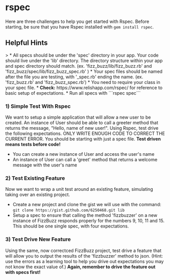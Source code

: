 <h1>rspec</h1>

Here are three challenges to help you get started with Rspec. Before starting, be sure that you have Rspec installed with ```gem install rspec```.

<h2>Helpful Hints</h2>
>
  * All specs should be under the 'spec' directory in your app. Your code should live under the 'lib' directory. The directory structure within your app and spec directory should match. (ex. 'fizz_buzz/lib/fizz_buzz.rb' and 'fizz_buzz/spec/lib/fizz_buzz_spec.rb' )
  * Your spec files should be named after the file you are testing, with '_spec.rb' ending the name. (ex. 'fizz_buzz.rb' and 'fizz_buzz_spec.rb')
  * You need to require your class in your spec file.
  * <b>Check:</b> https://www.relishapp.com/rspec/ for reference to basic setup of expectations.
  * Run all specs with ```rspec spec```

<h3>1) Simple Test With Rspec</h3>

We want to setup a simple application that will allow a new user to be created. An instance of User should be able to call a greeter method that returns the message, "Hello, name of new user!". Using Rspec, test drive the following expectations. ONLY WRITE ENOUGH CODE TO CORRECT THE CURRENT ERROR. You should be starting with just a spec file. <b>Test driven means tests before code!</b>

>
  * You can create a new instance of User and access the user's name
  * An instance of User can call a 'greet' method that returns a welcome message with the user's name

<h3>2) Test Existing Feature</h3>

Now we want to wrap a unit test around an existing feature, simulating taking over an existing project.

>
  * Create a new project and clone the gist we will use with the command: ```git clone https://gist.github.com/6250468.git lib```
  * Setup a spec to ensure that calling the method 'fizzbuzzer' on a new instance of FizzBuzz responds properly for the numbers 9, 10, 11 and 15. This should be one single spec, with four expectations.

<h3>3) Test Drive New Feature</h3>

Using the same, now correctced FizzBuzz project, test drive a feature that will allow you to output the results of the 'fizzbuzzer' method to json. (Hint: use the errors as a learning tool to help you drive out expectations you may not know the exact value of.) <b>Again, remember to drive the feature out with specs first!</b>
